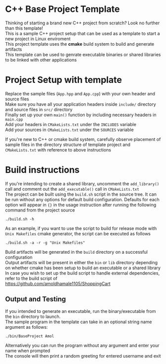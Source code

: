 # C++ Base Project Template
Thinking of starting a brand new C++ project from scratch? Look no further than this template!  
This is a sample C++ project setup that can be used as a template to start a new project in Linux enviroment  
This project template uses the **cmake** build system to build and generate artifacts  
This template can be used to genrate executable binaries or shared libraries to be linked with other applications    

# Project Setup with template
Replace the sample files (`App.hpp` and `App.cpp`) with your own header and source files  
Make sure you have all your application headers inside `include/` directory and source files in `src/` directory  
Finally set up your own `main()` function by including necessary headers in `main.cpp`  
Add your headers in `CMakeLists.txt` under the `INCLUDES` variable  
Add your sources in `CMakeLists.txt` under the `SOURCES` variable   

If you're new to C++ or cmake build system, carefully observe placement of sample files in the directory structure of template project and `CMakeLists.txt` with reference to above instructions

# Build instructions
If you're intending to create a shared library, uncomment the `add_library()` call and comment out the `add_executable()` call in `CMakeLists.txt`  
The project can be built using the `build.sh` script in the source tree. It can be run without any options for default build configuration. Defaults for each option will appear in `{}` in the usage instruction after running the following command from the project source  
```
./build.sh -h
```
As an example, if you want to use the script to build for release mode with `Unix Makefiles` cmake generator, the script can be executed as follows  
```
./build.sh -a -r -g "Unix Makefiles"
```
Build artifacts will be generated in the `build` directory on a successful configuration  
Output artifacts will be present in either the `bin` or `lib` directory depending on whether cmake has been setup to build an executable or a shared library  
In case you wish to set up the build script to handle external dependencies, refer to the build script of https://github.com/amoldhamale1105/ShoppingCart

## Output and Testing
If you intended to generate an executable, run the binary/executable from the `bin` directory to launch.  
The sample program in the template can take in an optional string name argument as follows:
```
./bin/BaseProject Amol
```
Alternatively you can run the program without any argument and enter your name when prompted  
The console will then print a random greeting for entered username and exit  
